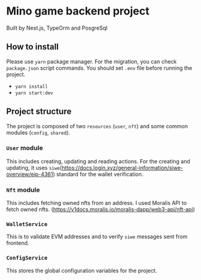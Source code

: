 # Mino game backend project
Built by Nest.js, TypeOrm and PosgreSql

## How to install
Please use `yarn` package manager. For the migration, you can check `package.json` script commands.
You should set `.env` file before running the project.
- `yarn install`
- `yarn start:dev`

## Project structure
The project is composed of two `resources` (`user`, `nft`) and some common modules (`config`, `shared`).

### `User` module
This includes creating, updating and reading actions.
For the creating and updating, it uses `siwe`(https://docs.login.xyz/general-information/siwe-overview/eip-4361) standard for the wallet verification.

### `Nft` module
This includes fetching owned nfts from an address. I used Moralis API to fetch owned nfts. (https://v1docs.moralis.io/moralis-dapp/web3-api/nft-api)

### `WalletService`
This is to validate EVM addresses and to verify `siwe` messages sent from frontend.

### `ConfigService`
This stores the global configuration variables for the project.

